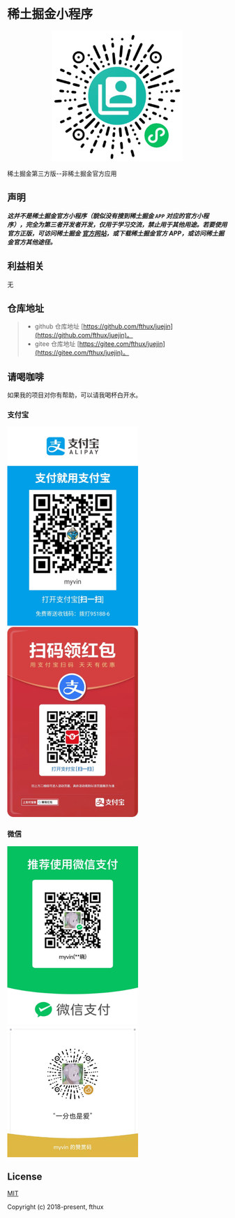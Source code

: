 # 稀土掘金小程序

<p align='center'>
  <img src='./materials/miniqrcode.jpg' style='width:300px;'>
</p>

稀土掘金第三方版--非稀土掘金官方应用

## 声明

***这并不是稀土掘金官方小程序（貌似没有搜到稀土掘金 `APP` 对应的官方小程序），完全为第三者开发者开发，仅用于学习交流，禁止用于其他用途。若要使用官方正版，可访问稀土掘金 [官方网站](https://juejin.cn/)，或下载稀土掘金官方 APP，或访问稀土掘金官方其他途径。***

## 利益相关

无

## 仓库地址
> * github 仓库地址 [https://github.com/fthux/juejin](https://github.com/fthux/juejin)。
> * gitee 仓库地址 [https://gitee.com/fthux/juejin](https://gitee.com/fthux/juejin)。

## 请喝咖啡

如果我的项目对你有帮助，可以请我喝杯白开水。

### 支付宝

<img src='./materials/ali_pay_code.jpeg' style='width:300px;'>

<img src='./materials/ali_bonus_code.jpeg' style='width:300px;'>

### 微信

<img src='./materials/wechat_pay_code.jpeg' style='width:300px;'>

<img src='./materials/wechat_like_code.jpeg' style='width:300px;'>

## License

[MIT](http://opensource.org/licenses/MIT)

Copyright (c) 2018-present, fthux
